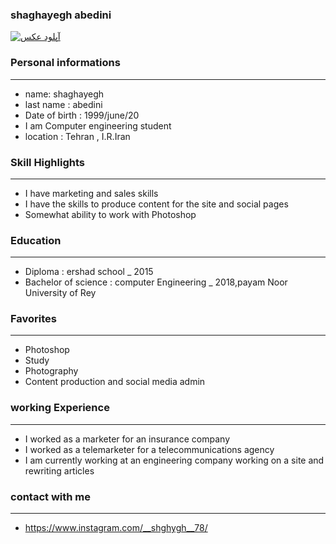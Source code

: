 
### shaghayegh abedini
<a href="http://uupload.ir/view/35fn_img_20181031_095912522.jpg" target="_blank"><img src="http://uupload.ir/files/35fn_img_20181031_095912522_thumb.jpg" border="0" alt="آپلود عکس" /></a>

### Personal informations

---
+ name: shaghayegh
+ last name : abedini
+ Date of birth : 1999/june/20
+ I am Computer engineering student
+ location : Tehran , I.R.Iran


### Skill Highlights

---
+ I have marketing and sales skills
+ I have the skills to produce content for the site and social pages
+ Somewhat ability to work with Photoshop

### Education

---
+ Diploma : ershad school
_ 2015
+ Bachelor of science : computer Engineering
_ 2018,payam Noor University of Rey 

### Favorites

---
+ Photoshop
+ Study
+ Photography 
+ Content production and social media admin

### working Experience

---
+ I worked as a marketer for an insurance company
+ I worked as a telemarketer for a telecommunications agency
+ I am currently working at an engineering company working on a site and rewriting articles

### contact with me

---
+ https://www.instagram.com/__shghygh__78/
